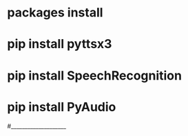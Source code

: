 # packages install
# pip install pyttsx3
# pip install SpeechRecognition
# pip install PyAudio
#____________________
